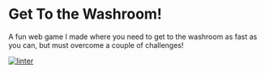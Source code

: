 # Get To the Washroom!

A fun web game I made where you need to get to the washroom as fast as you can, but must overcome a couple of challenges!

[![linter](https://github.com/Jad-Kreit29/Final-Project/workflows/linter/badge.svg)](https://github.com/marketplace/actions/super-linter)
